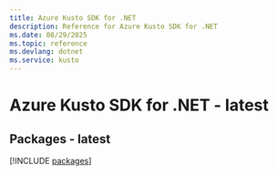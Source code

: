 ```yaml
---
title: Azure Kusto SDK for .NET
description: Reference for Azure Kusto SDK for .NET
ms.date: 08/29/2025
ms.topic: reference
ms.devlang: dotnet
ms.service: kusto
---
```

# Azure Kusto SDK for .NET - latest
## Packages - latest
[!INCLUDE [packages](kusto-index.md)]